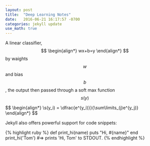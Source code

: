 ```yaml
---
layout: post
title:  "Deep Learning Notes"
date:   2016-06-21 16:17:57 -0700
categories: jekyll update
use_math: true
---
```


A linear classifier, 
$$
\begin{align*}
  wx+b=y
\end{align*}
$$
by waights $$w$$ and bias $$b$$, the output then passed through a soft max function $$s(y)$$

$$
\begin{align*}
  \s(y_i) = \dfrac{e^(y_i)}}{\sum\limits_(j)e^(y_j)}
\end{align*}
$$


Jekyll also offers powerful support for code snippets:

{% highlight ruby %}
def print_hi(name)
  puts "Hi, #{name}"
end
print_hi('Tom')
#=> prints 'Hi, Tom' to STDOUT.
{% endhighlight %}

